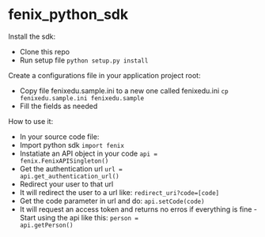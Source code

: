 fenix_python_sdk
================

Install the sdk:
- Clone this repo
- Run setup file
<code>python setup.py install</code>

Create a configurations file in your application project root:
- Copy file fenixedu.sample.ini to a new one called fenixedu.ini
<code>cp fenixedu.sample.ini fenixedu.sample</code>
- Fill the fields as needed

How to use it:
- In your source code file:
- Import python sdk
<code>import fenix</code>
- Instatiate an API object in your code
<code>api = fenix.FenixAPISingleton()</code>
- Get the authentication url
<code>url = api.get_authentication_url()</code>
- Redirect your user to that url
- It will redirect the user to a url like:
<code>redirect_uri?code=[code]</code>
- Get the code parameter in url and do:
<code>api.setCode(code)</code>
- It will request an access token and returns no erros if everything is fine
-Start using the api like this:
<code>person = api.getPerson()</code>
